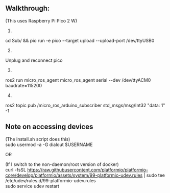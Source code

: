 

## Walkthrough:

(This uses Raspberry Pi Pico 2 W)  

1. 
cd Sub/ && pio run -e pico --target upload --upload-port /dev/ttyUSB0  

2. 
Unplug and reconnect pico  

3. 
ros2 run micro_ros_agent micro_ros_agent serial --dev /dev/ttyACM0 baudrate=115200  

4. 
ros2 topic pub /micro_ros_arduino_subscriber std_msgs/msg/Int32 "data: 1" -1  


## Note on accessing devices

(The install.sh script does this)  
sudo usermod -a -G dialout $USERNAME  

OR  

(If I switch to the non-daemon/root version of docker)  
curl -fsSL https://raw.githubusercontent.com/platformio/platformio-core/develop/platformio/assets/system/99-platformio-udev.rules | sudo tee /etc/udev/rules.d/99-platformio-udev.rules  
sudo service udev restart  

